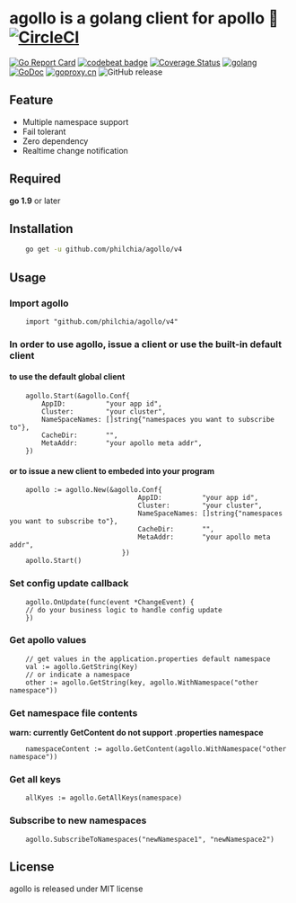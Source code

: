 # agollo is a golang client for apollo 🚀 [![CircleCI](https://circleci.com/gh/philchia/agollo/tree/master.svg?style=svg)](https://circleci.com/gh/philchia/agollo/tree/master)

[![Go Report Card](https://goreportcard.com/badge/github.com/philchia/agollo)](https://goreportcard.com/report/github.com/philchia/agollo)
[![codebeat badge](https://codebeat.co/badges/e31b4a09-f531-4b74-a86a-775f46436539)](https://codebeat.co/projects/github-com-philchia-agollo-master)
[![Coverage Status](https://coveralls.io/repos/github/philchia/agollo/badge.svg?branch=v4)](https://coveralls.io/github/philchia/agollo?branch=master)
[![golang](https://img.shields.io/badge/Language-Go-green.svg?style=flat)](https://golang.org)
[![GoDoc](https://godoc.org/github.com/philchia/agollo?status.svg)](https://pkg.go.dev/github.com/philchia/agollo/v4)
[![goproxy.cn](https://goproxy.cn/stats/github.com/philchia/agollo/badges/download-count.svg)](https://goproxy.cn)
![GitHub release](https://img.shields.io/github/release/philchia/agollo.svg)

## Feature

* Multiple namespace support
* Fail tolerant
* Zero dependency
* Realtime change notification

## Required

**go 1.9** or later

## Installation

```sh
    go get -u github.com/philchia/agollo/v4
```

## Usage

### Import agollo
```golang
    import "github.com/philchia/agollo/v4"
```

### In order to use agollo, issue a client or use the built-in default client


#### to use the default global client
```golang
	agollo.Start(&agollo.Conf{
		AppID:          "your app id",
		Cluster:        "your cluster",
		NameSpaceNames: []string{"namespaces you want to subscribe to"},
		CacheDir:       "",
		MetaAddr:       "your apollo meta addr",
	})
```

#### or to issue a new client to embeded into your program

```golang
	apollo := agollo.New(&agollo.Conf{
                         		AppID:          "your app id",
                         		Cluster:        "your cluster",
                         		NameSpaceNames: []string{"namespaces you want to subscribe to"},
                         		CacheDir:       "",
                         		MetaAddr:       "your apollo meta addr",
                         	})
	apollo.Start()
```

### Set config update callback

```golang
    agollo.OnUpdate(func(event *ChangeEvent) {
    // do your business logic to handle config update
	})
```

### Get apollo values

```golang
	// get values in the application.properties default namespace
    val := agollo.GetString(Key)
    // or indicate a namespace
    other := agollo.GetString(key, agollo.WithNamespace("other namespace"))
```

### Get namespace file contents

**warn: currently GetContent do not support .properties namespace**

```golang
    namespaceContent := agollo.GetContent(agollo.WithNamespace("other namespace"))
```

### Get all keys

```golang
    allKyes := agollo.GetAllKeys(namespace)
```

### Subscribe to new namespaces

```golang
    agollo.SubscribeToNamespaces("newNamespace1", "newNamespace2")
```

## License

agollo is released under MIT license
